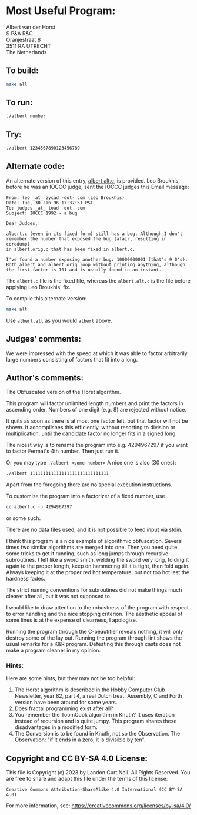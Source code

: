 # Most Useful Program:

Albert van der Horst  
S P&A R&C  
Oranjestraat 8  
3511 RA   UTRECHT  
The Netherlands  

## To build:

```sh
make all
```

## To run:

```sh
./albert number
```

## Try:

```sh
./albert 1234567890123456789
```

## Alternate code:

An alternate version of this entry, [albert.alt.c](albert.alt.c), is provided.
Leo Broukhis, before he was an IOCCC judge, sent the IOCCC
judges this Email message:

```
From: leo _at_ zycad -dot- com (Leo Broukhis)
Date: Tue, 30 Jan 96 17:37:51 PST
To: judges _at_ toad -dot- com
Subject: IOCCC 1992 - a bug

Dear Judges,

albert.c (even in its fixed form) still has a bug. Although I don't
remember the number that exposed the bug (afair, resulting in coredump)
in albert.orig.c that has been fixed in albert.c,

I've found a number exposing another bug: 10000000001 (that's 9 0's).
Both albert and albert.orig loop without printing anything, although
the first factor is 101 and is usually found in an instant.
```

The `albert.c` file is the fixed file, whereas the `albert.alt.c`
is the file before applying Leo Broukhis' fix.

To compile this alternate version:

```sh
make alt
```

Use `albert.alt` as you would `albert` above.

## Judges' comments:
    
We were impressed with the speed at which it was able to factor
arbitrarily large numbers consisting of factors that fit into
a long.

## Author's comments:

The Obfuscated version of the Horst algorithm.

This program will factor unlimited length numbers and print the 
factors in ascending order. Numbers of one digit (e.g. 8) 
are rejected without notice.

It quits as soon as there is at most one factor left, but that factor will not
be shown.  It accomplishes this efficiently, without resorting to division or
multiplication, until the candidate factor no longer fits in a signed long.

The nicest way is to rename the program into e.g. 4294967297
if you want to factor Fermat's 4th number. Then just run it.

Or you may type `./albert <some-number>`
A nice one is also (30 ones):

```sh
./albert 111111111111111111111111111111
```

Apart from the foregoing there are no special execution instructions.

To customize the program into a factorizer of a fixed number, use

```sh
cc albert.c -o 4294967297
```

or some such.

There are no data files used, and it is not possible to feed input
via stdin.

I think this program is a nice example of algorithmic obfuscation.  Several
times two similar algorithms are merged into one. Then you need quite some
tricks to get it running, such as long jumps through recursive subroutines. I
felt like a sword smith, welding the sword very long, folding it again to the
proper length, keep on hammering till it is tight, then fold again.  Always
keeping it at the proper red hot temperature, but not too hot lest the hardness
fades.

The strict naming conventions for subroutines did not make things much clearer
after all, but it was not supposed to.

I would like to draw attention to the robustness of the program with respect to
error handling and the nice stopping criterion.  The aesthetic appeal of some
lines is at the expense of clearness, I apologize.

Running the program through the C-beautifier reveals nothing, it will only
destroy some of the lay out.  Running the program through lint shows the usual
remarks for a K&R program. Defeating this through casts does not make a program
cleaner in my opinion.

### Hints:

Here are some hints, but they may not be too helpful:

1. The Horst algorithm is described in the Hobby Computer Club Newsletter, year
82, part 4, a real Dutch treat.  Assembly, C and Forth version have been around
for some years.
2. Does fractal programming exist after all?
3. You remember the ToomCook algorithm in Knuth?  It uses iteration instead of
recursion and is quite jumpy.  This program shares these disadvantages in a
modified form.
4. The Conversion is to be found in Knuth, not so the Observation.  The
Observation: "if it ends in a zero, it is divisible by ten".

## Copyright and CC BY-SA 4.0 License:

This file is Copyright (c) 2023 by Landon Curt Noll.  All Rights Reserved.
You are free to share and adapt this file under the terms of this license:

    Creative Commons Attribution-ShareAlike 4.0 International (CC BY-SA 4.0)

For more information, see: https://creativecommons.org/licenses/by-sa/4.0/
